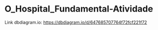 # O_Hospital_Fundamental-Atividade

Link dbdiagram.io: https://dbdiagram.io/d/647685707764f72fcf221f72

